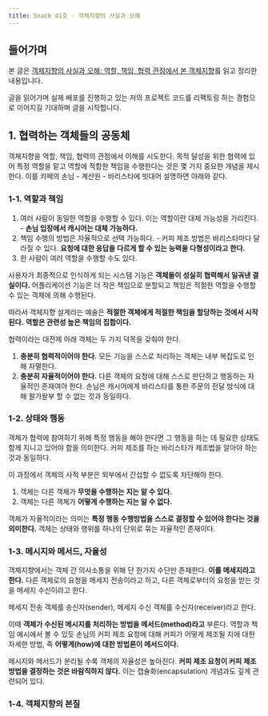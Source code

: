 ```yaml
---
title: Snack 41호 - 객체지향의 사실과 오해
---
```


## 들어가며

본 글은 [객체지향의 사실과 오해: 역할, 책임, 협력 관점에서 본 객체지향](https://m.yes24.com/Goods/Detail/18249021)를 읽고 정리한 내용입니다.

글을 읽어가며 실제 배포를 진행하고 있는 저의 프로젝트 코드를 리팩토링 하는 경험으로 이어지길 기대하며 글을 시작합니다.

## 1. 협력하는 객체들의 공동체

객체지향을 역할, 책임, 협력의 관점에서 이해를 시도한다. 목적 달성을 위한 협력에 있어 특정 역할을 맡고 역할에 적합한 책임을 수행한다는 것은 몇 가지 중요한 개념을 제시한다. 이를 카페의 손님 - 계산원 - 바리스타에 빗대어 설명하면 아래와 같다.

### 1-1. 역할과 책임

1. 여러 사람이 동일한 역할을 수행할 수 있다. 이는 역할이란 대체 가능성을 가리킨다. - **손님 입장에서 캐시어는 대체 가능하다.**
2. 책임 수행의 방법은 자율적으로 선택 가능하다. - 커피 제조 방법은 바리스타마다 달라질 수 있다. **요청에 대한 응답을 다르게 할 수 있는 능력을 다형성이라고 한다.**
3. 한 사람이 여러 역할을 수행할 수도 있다.

사용자가 최종적으로 인식하게 되는 시스템 기능은 **객체들이 성실히 협력해서 일궈낸 결실이다.** 어플리케이션 기능은 더 작은 책임으로 분할되고 책임은 적절한 역할을 수행할 수 있는 객체에 의해 수행된다.

따라서 객체지향 설계라는 예술은 **적절한 객체에게 적절한 책임을 할당하는 것에서 시작된다.** **역할은 관련성 높은 책임의 집합이다.**

협력이라는 대전제 아래 객체는 두 가지 덕목을 갖춰야 한다.

1. **충분히 협력적이어야 한다.** 모든 기능을 스스로 처리하는 객체는 내부 복잡도로 인해 자멸한다.
2. **충분히 자율적이어야 한다.** 다른 객체의 요청에 대해 스스로 판단하고 행동하는 자율적인 존재여야 한다. 손님은 캐시어에게 바리스타를 통한 주문의 전달 방식에 대해 왈가왈부 할 수 없는 것과 동일하다.

### 1-2. 상태와 행동

객체가 협력에 참여하기 위해 특정 행동을 해야 한다면 그 행동을 하는 데 필요한 상태도 함께 지니고 있어야 함을 의미한다. 커피 제조를 하는 바리스타가 제조법을 알아야 하는 것과 동일하다.

이 과정에서 객체의 사적 부분은 외부에서 간섭할 수 없도록 차단해야 한다.

1. 객체는 다른 객체가 **무엇을 수행하는 지는 알 수 있다.**
2. 객체는 다른 객체가 **어떻게 수행하는 지는 알 수 없다.**

객체가 자율적이라는 의미는 **특정 행동 수행방법을 스스로 결정할 수 있어야 한다는 것을 의미한다.** 객체는 상태와 행위를 하나의 단위로 묶는 자율적인 존재이다.

### 1-3. 메시지와 메서드, 자율성

객체지향에서는 객체 간 의사소통을 위해 단 한가지 수단만 존재한다. **이를 메세지라고 한다.** 다른 객체로의 요청을 메세지 전송이라고 하고, 다른 객체로부터의 요청을 받는 것을 메세지 수신이라고 한다.

메세지 전송 객체를 송신자(sender), 메세지 수신 객체를 수신자(receiver)라고 한다.

이때 **객체가 수신된 메시지를 처리하는 방법을 메서드(method)라고** 부른다. 역할과 책임 예시에서 볼 수 있듯 손님의 커피 제조 요청에 대해 커피가 어떻게 제조될 지에 대한 자세한 방법, 즉 **어떻게(how)에 대한 방법론이 메서드이다.**

메시지와 메서드가 분리될 수록 객체의 자율성은 높아진다. **커피 제조 요청이 커피 제조 방법을 결정하는 것은 바람직하지 않다.** 이는 캡슐화(encapsulation) 개념과도 깊게 관련되어 있다.

### 1-4. 객체지향의 본질
